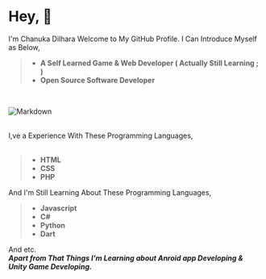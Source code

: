 # Hey, 👋
I'm Chanuka Dilhara Welcome to My GitHub Profile. I Can  Introduce Myself as Below,
>* __A Self Learned Game & Web Developer ( Actually Still Learning ; )__
>* __Open Source Software Developer__
<br>

![Markdown](https://media4.giphy.com/media/qgQUggAC3Pfv687qPC/giphy.gif?cid=ecf05e47u94lgibdf4qd4su5we1t1ny8v4aw5kq5njva7qxw&rid=giphy.gif&ct=g)

<br>
I,ve a Experience With These Programming Languages,
<br>
<br>

> * __HTML__
> * __CSS__
> * __PHP__

And I'm Still Learning About These Programming Languages,
<br>
> * __Javascript__
> * __C#__
> * __Python__
> * __Dart__

And etc.
<br>
___Apart from That Things I'm Learning about Anroid app Developing & Unity Game Developing.___

